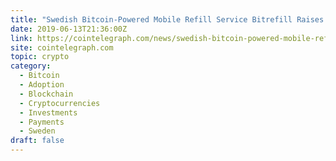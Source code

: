 ```yaml
---
title: "Swedish Bitcoin-Powered Mobile Refill Service Bitrefill Raises $2M to Expand Services"
date: 2019-06-13T21:36:00Z
link: https://cointelegraph.com/news/swedish-bitcoin-powered-mobile-refill-service-bitrefill-raises-2m-to-expand-services?utm_medium=RSS&utm_source=hune
site: cointelegraph.com
topic: crypto
category:
  - Bitcoin
  - Adoption
  - Blockchain
  - Cryptocurrencies
  - Investments
  - Payments
  - Sweden
draft: false
---
```

